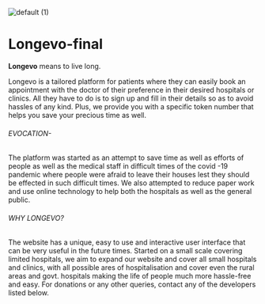 
![default (1)](https://user-images.githubusercontent.com/56296833/130909898-f743a29c-999f-4f8d-a9ec-d289d6c13703.png)

# Longevo-final
**Longevo** means to live long.

Longevo is a tailored platform for patients where they can easily book an appointment with the doctor of their preference in their desired hospitals or clinics. All they have to do is to sign up and fill in their details so as to avoid hassles of any kind. Plus, we provide you with a specific token number that helps you save your precious time as well.

###### EVOCATION-

The platform was started as an attempt to save time as well as efforts of people as well as the medical staff in difficult times of the covid -19 pandemic where people were afraid to leave their houses lest they should be effected in such difficult times. We also attempted to reduce paper work and use online technology to help both the hospitals as well as the general public. 

###### WHY LONGEVO?

The website has a unique, easy to use and interactive user interface that can be very useful in the future times. Started on a small scale covering limited hospitals, we aim to expand our website and cover all small hospitals and clinics, with all possible ares of hospitalisation and cover even the rural areas and govt. hospitals making the life of people much more hassle-free and easy. For donations or any other queries, contact any of the developers listed below.

